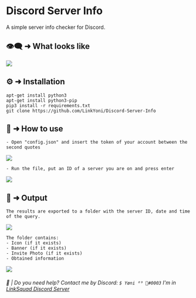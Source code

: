 # Discord Server Info

A simple server info checker for Discord.

## 👁‍🗨 ➜ What looks like

<p align="left"><img src="https://media.discordapp.net/attachments/946392863372095532/953287474266902608/unknown.png?width=1651&height=784"</p>

## ⚙️ ➜ Installation

```
apt-get install python3
apt-get install python3-pip
pip3 install -r requirements.txt
git clone https://github.com/LinkYoni/Discord-Server-Info
```

## 🔨 ➜ How to use

```
- Open "config.json" and insert the token of your account between the second quotes
```
<p align="left"><img src="https://media.discordapp.net/attachments/946392863372095532/953288392647512074/unknown.png"</p>

```
- Run the file, put an ID of a server you are on and press enter
```

<p align="left"><img src="https://media.discordapp.net/attachments/946392863372095532/953288976486236200/unknown.png"</p>

## 📩 ➜ Output

  ```
The results are exported to a folder with the server ID, date and time of the query.
```
<p align="left"><img src="https://media.discordapp.net/attachments/946392863372095532/953712170724638820/unknown.png"</p>

```
The folder contains:
- Icon (if it exists)
- Banner (if it exists)
- Invite Photo (if it exists)
- Obtained information
```
<p align="left"><img src="https://media.discordapp.net/attachments/946392863372095532/953291197328281621/unknown.png?width=1635&height=832"</p>

###### 🔧 | Do you need help? Contact me by Discord: ``$ Yøni ⁶⁹ 🚬#0003`` I'm in [LinkSquad Discord Server](https://discord.gg/lsq)
